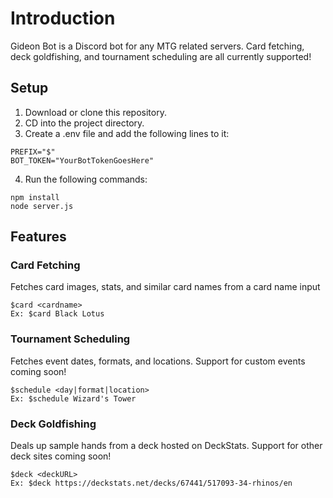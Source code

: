 # Introduction
Gideon Bot is a Discord bot for any MTG related servers. Card fetching, deck goldfishing, and tournament scheduling are all currently supported!

## Setup
1. Download or clone this repository.
2. CD into the project directory.
3. Create a .env file and add the following lines to it:
```
PREFIX="$"
BOT_TOKEN="YourBotTokenGoesHere"
```
4. Run the following commands:
```
npm install
node server.js
```

## Features
### Card Fetching
Fetches card images, stats, and similar card names from a card name input
```
$card <cardname>
Ex: $card Black Lotus
```

### Tournament Scheduling
Fetches event dates, formats, and locations. Support for custom events coming soon!
```
$schedule <day|format|location>
Ex: $schedule Wizard's Tower
```

### Deck Goldfishing
Deals up sample hands from a deck hosted on DeckStats. Support for other deck sites coming soon!
```
$deck <deckURL>
Ex: $deck https://deckstats.net/decks/67441/517093-34-rhinos/en
```
